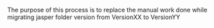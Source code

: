 The purpose of this process is to replace the manual work done while migrating jasper folder version from VersionXX to VersionYY
